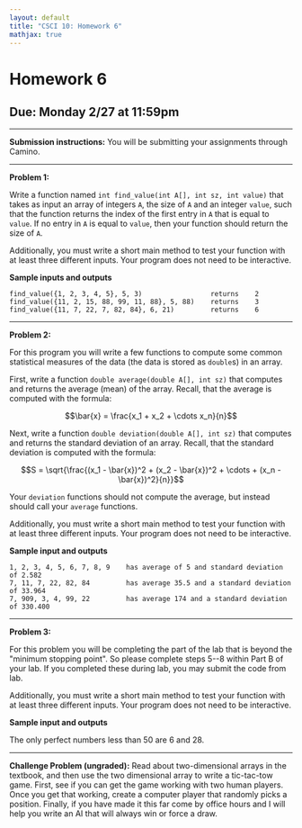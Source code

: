 ```yaml
---
layout: default
title: "CSCI 10: Homework 6"
mathjax: true
---
```


# Homework 6

## Due: Monday 2/27 at 11:59pm

---

__Submission instructions:__ You will be submitting your assignments through Camino.

---

__Problem 1:__

Write a function named `int find_value(int A[], int sz, int value)` that takes as input an array of integers `A`, the size of `A`
and an integer `value`, such that the function returns the index of the first entry in `A` that is
equal to `value`. If no entry in `A` is equal to `value`, then your function
should return the size of `A`.

Additionally, you must write a short main method to test your function with at
least three different inputs. Your program does not need to be interactive.

__Sample inputs and outputs__

```
find_value({1, 2, 3, 4, 5}, 5, 3)                 returns    2
find_value({11, 2, 15, 88, 99, 11, 88}, 5, 88)    returns    3
find_value({11, 7, 22, 7, 82, 84}, 6, 21)         returns    6
```

---

__Problem 2:__

For this program you will write a few functions to compute some common statistical
measures of the data (the data is stored as `double`s) in an array.

First, write a function `double average(double A[], int sz)` that computes and returns the average (mean)
of the array. Recall, that the average is computed with the formula:

$$\bar{x} = \frac{x_1 + x_2 + \cdots x_n}{n}$$

Next, write a function `double deviation(double A[], int sz)` that computes and returns the standard deviation
of an array. Recall, that the standard deviation is computed with the formula:

$$S = \sqrt{\frac{(x_1 - \bar{x})^2 + (x_2 - \bar{x})^2 + \cdots + (x_n - \bar{x})^2}{n}}$$

Your `deviation` functions should not compute the average, but instead should call
your `average` functions.

Additionally, you must write a short main method to test your function with at
least three different inputs. Your program does not need to be interactive.

__Sample input and outputs__

```
1, 2, 3, 4, 5, 6, 7, 8, 9    has average of 5 and standard deviation of 2.582
7, 11, 7, 22, 82, 84         has average 35.5 and a standard deviation of 33.964
7, 909, 3, 4, 99, 22         has average 174 and a standard deviation of 330.400
```

---

__Problem 3:__

For this problem you will be completing the part of the lab that is beyond the
"minimum stopping point". So please complete steps 5--8 within Part B of your
lab. If you completed these during lab, you may submit the code from lab.

Additionally, you must write a short main method to test your function with at
least three different inputs. Your program does not need to be interactive.

__Sample input and outputs__

The only perfect numbers less than 50 are 6 and 28.

---

__Challenge Problem (ungraded):__ Read about two-dimensional arrays in the
textbook, and then use the two dimensional array to write a tic-tac-tow game.
First, see if you can get the game working with two human players. Once you get
that working, create a computer player that randomly picks a position. Finally, if
you have made it this far come by office hours and I will help you write an AI
that will always win or force a draw.

